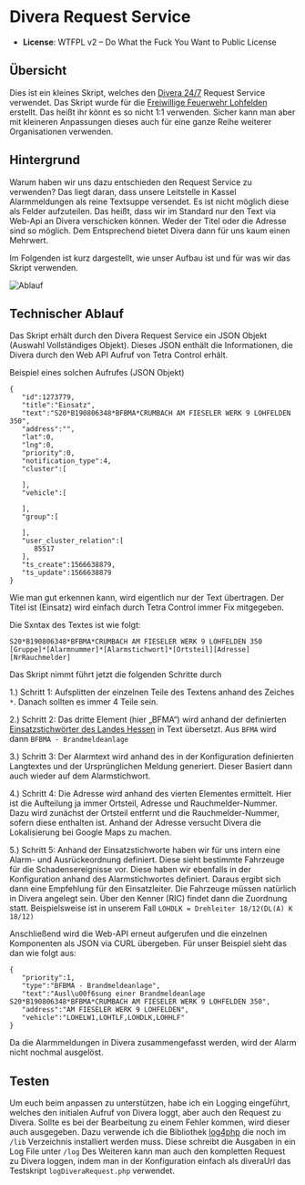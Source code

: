 # Divera Request Service

- **License**: WTFPL v2 – Do What the Fuck You Want to Public License

## Übersicht
Dies ist ein kleines Skript, welches den [Divera 24/7](https://www.divera247.com) Request Service verwendet. Das Skript wurde  für die [Freiwillige Feuerwehr Lohfelden](http://www.feuerwehr-lohfelden.de/home.html) erstellt. Das heißt ihr könnt es so nicht 1:1 verwenden. Sicher kann man aber mit kleineren Anpassungen dieses auch für eine ganze Reihe weiterer Organisationen verwenden.

## Hintergrund
Warum haben wir uns dazu entschieden den Request Service zu verwenden? Das liegt daran, dass unsere Leitstelle in Kassel Alarmmeldungen als reine Textsuppe versendet. Es ist nicht möglich diese als Felder aufzuteilen. Das heißt, dass wir im Standard nur den Text via Web-Api an Divera verschicken können. Weder der Titel oder die Adresse sind so möglich. Dem Entsprechend bietet Divera dann für uns kaum einen Mehrwert.

Im Folgenden ist kurz dargestellt, wie unser Aufbau ist und für was wir das Skript verwenden.

![Ablauf](http://www.feuerwehr-lohfelden.de/fileadmin/doku/ablauf.jpg)

## Technischer Ablauf
Das Skript erhält durch den Divera Request Service ein JSON Objekt (Auswahl Vollständiges Objekt). Dieses JSON enthält die Informationen, die Divera durch den Web API Aufruf von Tetra Control erhält.

Beispiel eines solchen Aufrufes (JSON Objekt)

    { 
       "id":1273779,
       "title":"Einsatz",
       "text":"S20*B190806348*BFBMA*CRUMBACH AM FIESELER WERK 9 LOHFELDEN 350",
       "address":"",
       "lat":0,
       "lng":0,
       "priority":0,
       "notification_type":4,
       "cluster":[ 
    
       ],
       "vehicle":[ 
    
       ],
       "group":[ 
    
       ],
       "user_cluster_relation":[ 
          85517
       ],
       "ts_create":1566638879,
       "ts_update":1566638879
    }

Wie man gut erkennen kann, wird eigentlich nur der Text übertragen. Der Titel ist (Einsatz) wird einfach durch Tetra Control immer Fix mitgegeben.

Die Sxntax des Textes ist wie folgt:

    S20*B190806348*BFBMA*CRUMBACH AM FIESELER WERK 9 LOHFELDEN 350
    [Gruppe]*[Alarmnummer]*[Alarmstichwort]*[Ortsteil][Adresse][NrRauchmelder]
    
Das Skript nimmt führt jetzt die folgenden Schritte durch

1.) Schritt 1:
    Aufsplitten der einzelnen Teile des Textens anhand des Zeiches  `*`. Danach sollten es immer 4 Teile sein.

2.) Schritt 2:
    Das dritte Element (hier „BFMA“) wird anhand der definierten [Einsatzstichwörter des Landes Hessen](https://innen.hessen.de/sites/default/files/media/hmdis/einsatzstichworteerl-16.pdf) in Text übersetzt. Aus `BFMA` wird dann `BFBMA - Brandmeldeanlage`
    
3.) Schritt 3:
    Der Alarmtext wird anhand des in der Konfiguration definierten Langtextes und der Ursprünglichen Meldung generiert. Dieser Basiert dann auch wieder auf dem Alarmstichwort. 

4.) Schritt 4:
    Die Adresse wird anhand des vierten Elementes ermittelt. Hier ist die Aufteilung ja immer Ortsteil, Adresse und Rauchmelder-Nummer. Dazu wird zunächst der Ortsteil entfernt und die Rauchmelder-Nummer, sofern diese enthalten ist. Anhand der Adresse versucht Divera die Lokalisierung bei Google Maps zu machen.

5.) Schritt 5:
    Anhand der Einsatzstichworte haben wir für uns intern eine Alarm- und Ausrückeordnung definiert. Diese sieht bestimmte Fahrzeuge für die Schadensereignisse vor. Diese haben wir ebenfalls in der Konfiguration anhand des Alarmstichwortes definiert. Daraus ergibt sich dann eine Empfehlung für den Einsatzleiter. Die Fahrzeuge müssen natürlich in Divera angelegt sein. Über den Kenner (RIC) findet dann die Zuordnung statt. Beispielsweise ist in unserem Fall `LOHDLK = Drehleiter 18/12(DL(A) K 18/12)`

Anschließend wird die Web-API erneut aufgerufen und die einzelnen Komponenten als JSON via CURL übergeben. Für unser Beispiel sieht das dan wie folgt aus:

    { 
       "priority":1,
       "type":"BFBMA - Brandmeldeanlage",
       "text":"Ausl\u00f6sung einer Brandmeldeanlage S20*B190806348*BFBMA*CRUMBACH AM FIESELER WERK 9 LOHFELDEN 350",
       "address":"AM FIESELER WERK 9 LOHFELDEN",
       "vehicle":"LOHELW1,LOHTLF,LOHDLK,LOHHLF"
    }
    
Da die Alarmmeldungen in Divera zusammengefasst werden, wird der Alarm nicht nochmal ausgelöst.

## Testen
Um euch beim anpassen zu unterstützen, habe ich ein Logging eingeführt, welches den initialen Aufruf von Divera loggt, aber auch den Request zu Divera. Sollte es bei der Bearbeitung zu einem Fehler kommen, wird dieser auch ausgegeben. Dazu verwende ich die Bibliothek [log4php](https://logging.apache.org/log4php/) die noch im `/lib` Verzeichnis installiert werden muss. Diese schreibt die Ausgaben in ein Log File unter `/log`
Des Weiteren kann man auch den kompletten Request zu Divera loggen, indem man in der Konfiguration einfach als diveraUrl das Testskript `logDiveraRequest.php` verwendet.
